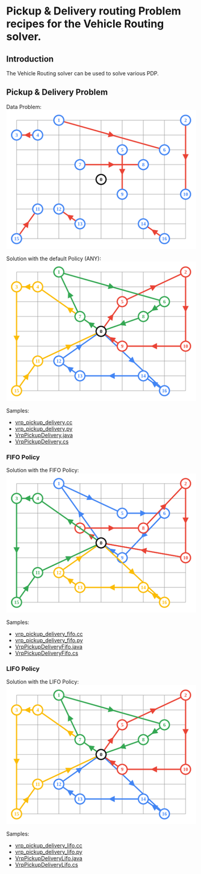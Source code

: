# Pickup & Delivery routing Problem recipes for the Vehicle Routing solver.

## Introduction

The Vehicle Routing solver can be used to solve various PDP.

## Pickup & Delivery Problem
Data Problem:
![problem](vrp_pickup_delivery.svg)

Solution with the default Policy (ANY):
![solution](vrp_pickup_delivery_solution.svg)

Samples:

* [vrp_pickup_delivery.cc](../samples/vrp_pickup_delivery.cc)
* [vrp_pickup_delivery.py](../samples/vrp_pickup_delivery.py)
* [VrpPickupDelivery.java](../samples/VrpPickupDelivery.java)
* [VrpPickupDelivery.cs](../samples/VrpPickupDelivery.cs)

### FIFO Policy
Solution with the FIFO Policy:
![solution](vrp_pickup_delivery_fifo_solution.svg)

Samples:

* [vrp_pickup_delivery_fifo.cc](../samples/vrp_pickup_delivery_fifo.cc)
* [vrp_pickup_delivery_fifo.py](../samples/vrp_pickup_delivery_fifo.py)
* [VrpPickupDeliveryFifo.java](../samples/VrpPickupDeliveryFifo.java)
* [VrpPickupDeliveryFifo.cs](../samples/VrpPickupDeliveryFifo.cs)

### LIFO Policy
Solution with the LIFO Policy:
![solution](vrp_pickup_delivery_lifo_solution.svg)

Samples:

* [vrp_pickup_delivery_lifo.cc](../samples/vrp_pickup_delivery_lifo.cc)
* [vrp_pickup_delivery_lifo.py](../samples/vrp_pickup_delivery_lifo.py)
* [VrpPickupDeliveryLifo.java](../samples/VrpPickupDeliveryLifo.java)
* [VrpPickupDeliveryLifo.cs](../samples/VrpPickupDeliveryLifo.cs)
